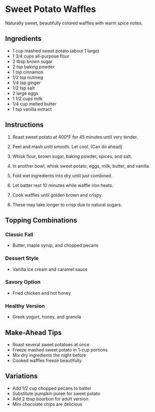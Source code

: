 # Sweet Potato Waffles

Naturally sweet, beautifully colored waffles with warm spice notes.

## Ingredients

- 1 cup mashed sweet potato (about 1 large)
- 1 3/4 cups all-purpose flour
- 2 tbsp brown sugar
- 2 tsp baking powder
- 1 tsp cinnamon
- 1/2 tsp nutmeg
- 1/4 tsp ginger
- 1/2 tsp salt
- 2 large eggs
- 1 1/2 cups milk
- 1/4 cup melted butter
- 1 tsp vanilla extract

## Instructions

1. Roast sweet potato at 400°F for 45 minutes until very tender.

2. Peel and mash until smooth. Let cool. (Can do ahead)

3. Whisk flour, brown sugar, baking powder, spices, and salt.

4. In another bowl, whisk sweet potato, eggs, milk, butter, and vanilla.

5. Fold wet ingredients into dry until just combined.

6. Let batter rest 10 minutes while waffle iron heats.

7. Cook waffles until golden brown and crispy.

8. These may take longer to crisp due to natural sugars.

## Topping Combinations

### Classic Fall
- Butter, maple syrup, and chopped pecans

### Dessert Style
- Vanilla ice cream and caramel sauce

### Savory Option
- Fried chicken and hot honey

### Healthy Version
- Greek yogurt, honey, and granola

## Make-Ahead Tips

- Roast several sweet potatoes at once
- Freeze mashed sweet potato in 1-cup portions
- Mix dry ingredients the night before
- Cooked waffles freeze beautifully

## Variations

- Add 1/2 cup chopped pecans to batter
- Substitute pumpkin puree for sweet potato
- Add 2 tbsp bourbon for adult version
- Mini chocolate chips are delicious